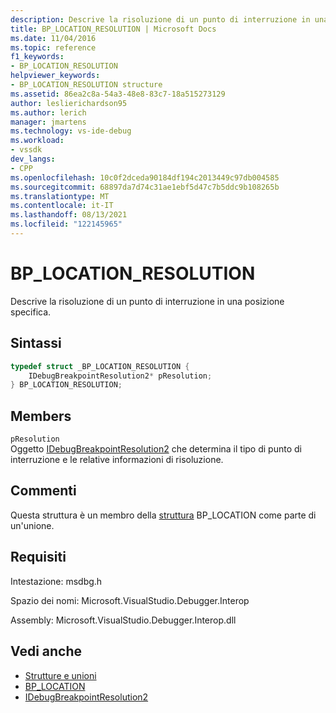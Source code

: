 ```yaml
---
description: Descrive la risoluzione di un punto di interruzione in una posizione specifica.
title: BP_LOCATION_RESOLUTION | Microsoft Docs
ms.date: 11/04/2016
ms.topic: reference
f1_keywords:
- BP_LOCATION_RESOLUTION
helpviewer_keywords:
- BP_LOCATION_RESOLUTION structure
ms.assetid: 86ea2c8a-54a3-48e8-83c7-18a515273129
author: leslierichardson95
ms.author: lerich
manager: jmartens
ms.technology: vs-ide-debug
ms.workload:
- vssdk
dev_langs:
- CPP
ms.openlocfilehash: 10c0f2dceda90184df194c2013449c97db004585
ms.sourcegitcommit: 68897da7d74c31ae1ebf5d47c7b5ddc9b108265b
ms.translationtype: MT
ms.contentlocale: it-IT
ms.lasthandoff: 08/13/2021
ms.locfileid: "122145965"
---
```

# <a name="bp_location_resolution"></a>BP_LOCATION_RESOLUTION
Descrive la risoluzione di un punto di interruzione in una posizione specifica.

## <a name="syntax"></a>Sintassi

```cpp
typedef struct _BP_LOCATION_RESOLUTION {
    IDebugBreakpointResolution2* pResolution;
} BP_LOCATION_RESOLUTION;
```

## <a name="members"></a>Members
`pResolution`\
Oggetto [IDebugBreakpointResolution2](../../../extensibility/debugger/reference/idebugbreakpointresolution2.md) che determina il tipo di punto di interruzione e le relative informazioni di risoluzione.

## <a name="remarks"></a>Commenti
Questa struttura è un membro della [struttura](../../../extensibility/debugger/reference/bp-location.md) BP_LOCATION come parte di un'unione.

## <a name="requirements"></a>Requisiti
Intestazione: msdbg.h

Spazio dei nomi: Microsoft.VisualStudio.Debugger.Interop

Assembly: Microsoft.VisualStudio.Debugger.Interop.dll

## <a name="see-also"></a>Vedi anche
- [Strutture e unioni](../../../extensibility/debugger/reference/structures-and-unions.md)
- [BP_LOCATION](../../../extensibility/debugger/reference/bp-location.md)
- [IDebugBreakpointResolution2](../../../extensibility/debugger/reference/idebugbreakpointresolution2.md)
